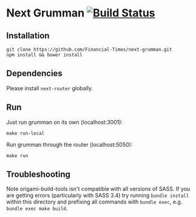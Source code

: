 # Next Grumman [![Build Status](https://travis-ci.org/Financial-Times/next-grumman.svg?branch=master)](https://travis-ci.org/Financial-Times/next-grumman)

## Installation

```
git clone https://github.com/Financial-Times/next-grumman.git
npm install && bower install
```

## Dependencies

Please install `next-router` globally.

## Run

Just run grumman on its own (localhost:3001):

```
make run-local
```

Run grumman through the router (localhost:5050):

```
make run
```

## Troubleshooting

Note origami-build-tools isn't compatible with all versions of SASS.  If you are getting errors (particularly with SASS 3.4) try running `bundle install` within this directory and prefixing all commands with `bundle exec`, e.g. `bundle exec make build`.
